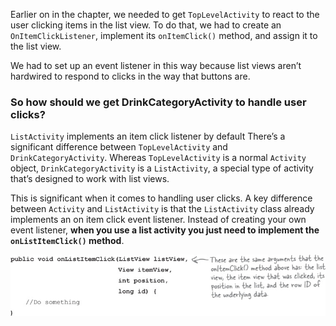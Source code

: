 Earlier on in the chapter, we needed to get `TopLevelActivity` to react to the user clicking items in the list view. To do that, we had to create an `OnItemClickListener`, implement its `onItemClick()` method, and assign it to the list view. 

We had to set up an event listener in this way because list views aren’t hardwired to respond to clicks in the way that buttons are.

### So how should we get DrinkCategoryActivity to handle user clicks?

`ListActivity` implements an item click listener by default
There’s a significant difference between `TopLevelActivity` and `DrinkCategoryActivity`. Whereas `TopLevelActivity` is a normal `Activity` object, `DrinkCategoryActivity` is a `ListActivity`, a special type of activity that’s designed to work with list views.

This is significant when it comes to handling user clicks. A key difference between `Activity` and `ListActivity` is that the `ListActivity` class already implements an on item click event listener. Instead of creating your own event listener, **when you use a list activity you just need to implement the `onListItemClick()` method**.

![](.guides/img/46.png)